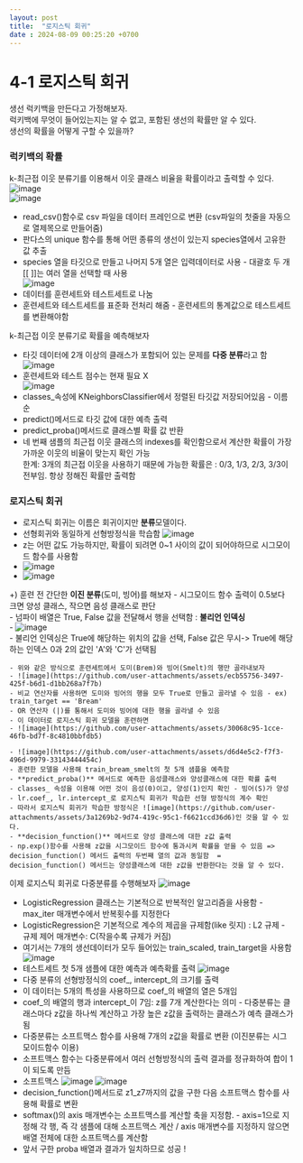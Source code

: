 ```yaml
---
layout: post
title:  "로지스틱 회귀"
date : 2024-08-09 00:25:20 +0700
---
```

# 4-1 로지스틱 회귀     
생선 럭키백을 만든다고 가정해보자.      
럭키백에 무엇이 들어있는지는 알 수 없고, 포함된 생선의 확률만 알 수 있다.      
생선의 확률을 어떻게 구할 수 있을까?     

### 럭키백의 확률
k-최근접 이웃 분류기를 이용해서 이웃 클래스 비율을 확률이라고 출력할 수 있다.     
![image](https://github.com/user-attachments/assets/7e64b8df-df30-443c-bb94-530bd6ddc9d1)     
![image](https://github.com/user-attachments/assets/3d6e6d49-e902-4d5d-8450-9f73dca0d5ee)     
- read_csv()함수로 csv 파일을 데이터 프레인으로 변환 (csv파일의 첫줄을 자동으로 열제목으로 만들어줌)     
- 판다스의 unique 함수를 통해 어떤 종류의 생선이 있는지 species열에서 고유한 값 추출     
- species 열을 타깃으로 만들고 나머지 5개 열은 입력데이터로 사용 - 대괄호 두 개 [[ ]]는 여러 열을 선택할 때 사용     
![image](https://github.com/user-attachments/assets/d4f63097-2748-416c-8503-20e49d6dfa48)     
- 데이터를 훈련세트와 테스트세트로 나눔     
- 훈련세트와 테스트세트를 표준화 전처리 해줌 - 훈련세트의 통계값으로 테스트세트를 변환해야함     

k-최근접 이웃 분류기로 확률을 예측해보자     
- 타깃 데이터에 2개 이상의 클래스가 포함되어 있는 문제를 **다중 분류**라고 함     
![image](https://github.com/user-attachments/assets/f342cdab-a261-4dbf-82f7-7543dbdd6326)     
- 훈련세트와 테스트 점수는 현재 필요 X     
![image](https://github.com/user-attachments/assets/fb69694e-4b38-45ca-a0ca-03f13b79051f)     
- classes_속성에 KNeighborsClassifier에서 정렬된 타깃값 저장되어있음 - 이름순     
- predict()메서드로 타깃 값에 대한 예측 출력     
- predict_proba()메서드로 클래스별 확률 값 반환     
- 네 번째 샘플의 최근접 이웃 클래스의 indexes를 확인함으로서 계산한 확률이 가장 가까운 이웃의 비율이 맞는지 확인 가능     
한계: 3개의 최근접 이웃을 사용하기 때문에 가능한 확률은 : 0/3, 1/3, 2/3, 3/3이 전부임. 항상 정해진 확률만 출력함     

### 로지스틱 회귀     
- 로지스틱 회귀는 이름은 회귀이지만 **분류**모델이다.     
- 선형회귀와 동일하게 선형방정식을 학습함 ![image](https://github.com/user-attachments/assets/617f93d7-0f24-436e-8033-391fcd542640)     
- z는 어떤 값도 가능하지만, 확률이 되려면 0~1 사이의 값이 되어야하므로 시그모이드 함수를 사용함     
-  ![image](https://github.com/user-attachments/assets/75f74c74-a6d0-496d-846f-6d7fc26ff47c)     
-  ![image](https://github.com/user-attachments/assets/62b8f5aa-0e66-4504-ac09-b664d00859e4)

  +) 훈련 전 간단한 **이진 분류**(도미, 빙어)를 해보자 - 시그모이드 함수 출력이 0.5보다 크면 양성 클래스, 작으면 음성 클래스로 판단     
    - 넘파이 배열은 True, False 값을 전달해서 행을 선택함 : **불리언 인덱싱**     
    - ![image](https://github.com/user-attachments/assets/206c589a-143d-46d4-ae3f-aeecee588081)     
    - 불리언 인덱싱은 True에 해당하는 위치의 값을 선택, False 값은 무시-> True에 해당하는 인덱스 0과 2의 값인 'A'와 'C'가 선택됨     
     
    - 위와 같은 방식으로 훈련세트에서 도미(Brem)와 빙어(Smelt)의 행만 골라내보자     
    - ![image](https://github.com/user-attachments/assets/ecb55756-3497-425f-b6d1-d1bb268a7f7b)     
    - 비교 연산자를 사용하면 도미와 빙어의 행을 모두 True로 만들고 골라낼 수 있음 - ex) train_target == 'Bream'     
    - OR 연산자 (|)를 통해서 도미와 빙어에 대한 행을 골라낼 수 있음     
    - 이 데이터로 로지스틱 회귀 모델을 훈련하면     
    - ![image](https://github.com/user-attachments/assets/30068c95-1cce-46fb-bd7f-8c4810bbfdb5)     
 
    - ![image](https://github.com/user-attachments/assets/d6d4e5c2-f7f3-496d-9979-33143444454c)     
    - 훈련한 모델을 사용해 train_bream_smelt의 첫 5개 샘플을 예측함     
    - **predict_proba()** 메서드로 예측한 음성클래스와 양성클래스에 대한 확률 출력     
    - classes_ 속성을 이용해 어떤 것이 음성(0)이고, 양성(1)인지 확인 - 빙어(S)가 양성     
    - lr.coef_, lr.intercept_로 로지스틱 회귀가 학습한 선형 방정식의 계수 확인     
    - 따라서 로지스틱 회귀가 학습한 방정식은 ![image](https://github.com/user-attachments/assets/3a1269b2-9d74-419c-95c1-f6621ccd36d6)인 것을 알 수 있다.     
    - **decision_function()** 메서드로 양성 클래스에 대한 z값 출력     
    - np.exp()함수를 사용해 z값을 시그모이드 함수에 통과시켜 확률을 얻을 수 있음 => decision_function() 메서드 출력의 두번째 열의 값과 동일함  = decision_function() 메서드는 양성클래스에 대한 z값을 반환한다는 것을 알 수 있다.      


이제 로지스틱 회귀로 다중분류를 수행해보자
![image](https://github.com/user-attachments/assets/2ca1b690-a1b3-40fa-bfb6-61677c7def98)
- LogisticRegression 클래스는 기본적으로 반복적인 알고리즘을 사용함 - max_iter 매개변수에서 반복횟수를 지정한다
- LogisticRegression은 기본적으로 계수의 제곱을 규제함(like 릿지) : L2 규제 - 규제 제어 매개변수: C(작을수록 규제가 커짐)
- 여기서는 7개의 생선데이터가 모두 들어있는 train_scaled, train_target을 사용함
![image](https://github.com/user-attachments/assets/123e991a-87ed-463d-ba25-8f0f5e312909)
- 테스트세트 첫 5개 샘플에 대한 예측과 예측확률 출력
![image](https://github.com/user-attachments/assets/981b9644-d768-4ba8-b89b-363fe766f94a)
- 다중 분류의 선형방정식의 coef_, intercept_의 크기를 출력
- 이 데이터는 5개의 특성을 사용하므로 coef_의 배열의 열은 5개임
- coef_의 배열의 행과 intercept_이 7임: z를 7개 계산한다는 의미 - 다중분류는 클래스마다 z값을 하나씩 계산하고 가장 높은 z값을 출력하는 클래스가 예측 클래스가 됨
- 다중분류는 소프트맥스 함수를 사용해 7개의 z값을 확률로 변환 (이진분류는 시그모이드함수 이용)
- 소프트맥스 함수는 다중분류에서 여러 선형방정식의 출력 결과를 정규화하여 합이 1이 되도록 만듬
- 소프트맥스 ![image](https://github.com/user-attachments/assets/917393b0-2b75-4564-8056-07896d1c687d)
![image](https://github.com/user-attachments/assets/b3c13370-090e-4b49-85ae-d1ab68b0b78c)
- decision_function()메서드로 z1_z7까지의 값을 구한 다음 소프트맥스 함수를 사용해 확률로 변환
- softmax()의 axis 매개변수는 소프트맥스를 계산할 축을 지정함. - axis=1으로 지정해 각 행, 즉 각 샘플에 대해 소프트맥스 계산 / axis 매개변수를 지정하지 않으면 배열 전체에 대한 소프트맥스를 계산함
- 앞서 구한 proba 배열과 결과가 일치하므로 성공 !









